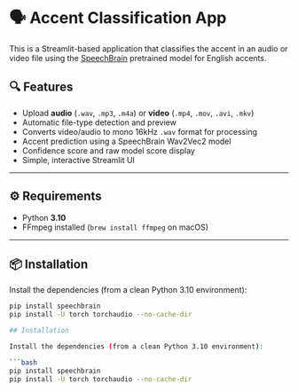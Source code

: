 # 🗣️ Accent Classification App

This is a Streamlit-based application that classifies the accent in an audio or video file using the [SpeechBrain](https://speechbrain.readthedocs.io/en/latest/index.html) pretrained model for English accents.

## 🔍 Features

- Upload **audio** (`.wav`, `.mp3`, `.m4a`) or **video** (`.mp4`, `.mov`, `.avi`, `.mkv`)
- Automatic file-type detection and preview
- Converts video/audio to mono 16kHz `.wav` format for processing
- Accent prediction using a SpeechBrain Wav2Vec2 model
- Confidence score and raw model score display
- Simple, interactive Streamlit UI

---

## ⚙️ Requirements

- Python **3.10**
- FFmpeg installed (`brew install ffmpeg` on macOS)

---

## 📦 Installation

Install the dependencies (from a clean Python 3.10 environment):

```bash
pip install speechbrain
pip install -U torch torchaudio --no-cache-dir

## Installation 

Install the dependencies (from a clean Python 3.10 environment):

```bash
pip install speechbrain
pip install -U torch torchaudio --no-cache-dir